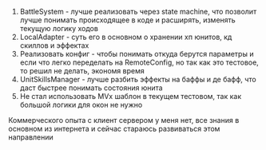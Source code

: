 1) BattleSystem - лучше реализовать через state machine, что позволит лучше понимать происходящее в коде и расширять, изменять текущую логику ходов
2) LocalAdapter - суть его в основном о хранении хп юнитов, кд скиллов и эффектах
3) Реализовать конфиг - чтобы понимать откуда берутся параметры и если что легко переделать на RemoteConfig, но так как это тестовое, то решил не делать, экономя время
4) UnitSkillsManager - лучше разбить эффекты на баффы и де бафф, что даст быстрее понимать состояния юнита
5) Не стал использовать MVx шаблон в текущем тестовом, так как большой логики для окон не нужно

Коммерческого опыта с клиент сервером у меня нет, все знания в основном из интернета и сейчас стараюсь развиваться этом направлении
